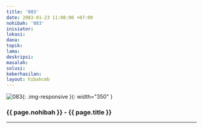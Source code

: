 ```yaml
---
title: '083'
date: 2083-01-23 11:08:00 +07:00
nohibah: '083'
inisiator:
lokasi:
dana:
topik:
lama:
deskripsi:
masalah:
solusi:
keberhasilan:
layout: hibahcmb
---
```


![083](/static/img/hibahcmb/083.png){: .img-responsive }{: width="350" }

### {{ page.nohibah }} - {{ page.title }}

---
